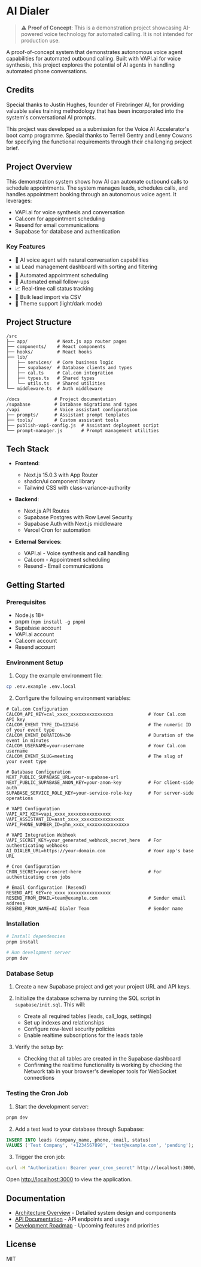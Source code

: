 # AI Dialer

> ⚠️ **Proof of Concept**: This is a demonstration project showcasing AI-powered voice technology for automated calling. It is not intended for production use.

A proof-of-concept system that demonstrates autonomous voice agent capabilities for automated outbound calling. Built with VAPI.ai for voice synthesis, this project explores the potential of AI agents in handling automated phone conversations.

## Credits

Special thanks to Justin Hughes, founder of Firebringer AI, for providing valuable sales training methodology that has been incorporated into the system's conversational AI prompts.

This project was developed as a submission for the Voice AI Accelerator's boot camp programme. Special thanks to Terrell Gentry and Lenny Cowans for specifying the functional requirements through their challenging project brief.

## Project Overview

This demonstration system shows how AI can automate outbound calls to schedule appointments. The system manages leads, schedules calls, and handles appointment booking through an autonomous voice agent. It leverages:

- VAPI.ai for voice synthesis and conversation
- Cal.com for appointment scheduling
- Resend for email communications
- Supabase for database and authentication

### Key Features

- 🤖 AI voice agent with natural conversation capabilities
- 📊 Lead management dashboard with sorting and filtering
- 📅 Automated appointment scheduling
- 📧 Automated email follow-ups
- 📈 Real-time call status tracking
- 📁 Bulk lead import via CSV
- 🎨 Theme support (light/dark mode)

## Project Structure

```
/src
├── app/           # Next.js app router pages
├── components/    # React components
├── hooks/         # React hooks
├── lib/
│   ├── services/  # Core business logic
│   ├── supabase/  # Database clients and types
│   ├── cal.ts     # Cal.com integration
│   ├── types.ts   # Shared types
│   └── utils.ts   # Shared utilities
└── middleware.ts  # Auth middleware

/docs             # Project documentation
/supabase         # Database migrations and types
/vapi             # Voice assistant configuration
├── prompts/      # Assistant prompt templates
├── tools/        # Custom assistant tools
├── publish-vapi-config.js  # Assistant deployment script
└── prompt-manager.js       # Prompt management utilities
```

## Tech Stack

- **Frontend**: 
  - Next.js 15.0.3 with App Router
  - shadcn/ui component library
  - Tailwind CSS with class-variance-authority

- **Backend**:
  - Next.js API Routes
  - Supabase Postgres with Row Level Security
  - Supabase Auth with Next.js middleware
  - Vercel Cron for automation

- **External Services**:
  - VAPI.ai - Voice synthesis and call handling
  - Cal.com - Appointment scheduling
  - Resend - Email communications

## Getting Started

### Prerequisites

- Node.js 18+
- pnpm (`npm install -g pnpm`)
- Supabase account
- VAPI.ai account
- Cal.com account
- Resend account

### Environment Setup

1. Copy the example environment file:
```bash
cp .env.example .env.local
```

2. Configure the following environment variables:

```env
# Cal.com Configuration
CALCOM_API_KEY=cal_xxxx_xxxxxxxxxxxxxxxx             # Your Cal.com API key
CALCOM_EVENT_TYPE_ID=123456                          # The numeric ID of your event type
CALCOM_EVENT_DURATION=30                             # Duration of the event in minutes
CALCOM_USERNAME=your-username                        # Your Cal.com username
CALCOM_EVENT_SLUG=meeting                            # The slug of your event type

# Database Configuration
NEXT_PUBLIC_SUPABASE_URL=your-supabase-url
NEXT_PUBLIC_SUPABASE_ANON_KEY=your-anon-key          # For client-side auth
SUPABASE_SERVICE_ROLE_KEY=your-service-role-key      # For server-side operations

# VAPI Configuration
VAPI_API_KEY=vapi_xxxx_xxxxxxxxxxxxxxxx
VAPI_ASSISTANT_ID=asst_xxxx_xxxxxxxxxxxxxxxx
VAPI_PHONE_NUMBER_ID=phn_xxxx_xxxxxxxxxxxxxxxx

# VAPI Integration Webhook
VAPI_SECRET_KEY=your_generated_webhook_secret_here   # For authenticating webhooks
AI_DIALER_URL=https://your-domain.com                # Your app's base URL

# Cron Configuration
CRON_SECRET=your-secret-here                         # For authenticating cron jobs

# Email Configuration (Resend)
RESEND_API_KEY=re_xxxx_xxxxxxxxxxxxxxxx
RESEND_FROM_EMAIL=team@example.com                   # Sender email address
RESEND_FROM_NAME=AI Dialer Team                      # Sender name
```

### Installation

```bash
# Install dependencies
pnpm install

# Run development server
pnpm dev
```

### Database Setup

1. Create a new Supabase project and get your project URL and API keys.

2. Initialize the database schema by running the SQL script in `supabase/init.sql`. This will:
   - Create all required tables (leads, call_logs, settings)
   - Set up indexes and relationships
   - Configure row-level security policies
   - Enable realtime subscriptions for the leads table

3. Verify the setup by:
   - Checking that all tables are created in the Supabase dashboard
   - Confirming the realtime functionality is working by checking the Network tab in your browser's developer tools for WebSocket connections

### Testing the Cron Job

1. Start the development server:
```bash
pnpm dev
```

2. Add a test lead to your database through Supabase:
```sql
INSERT INTO leads (company_name, phone, email, status)
VALUES ('Test Company', '+1234567890', 'test@example.com', 'pending');
```

3. Trigger the cron job:
```bash
curl -H "Authorization: Bearer your_cron_secret" http://localhost:3000/api/cron
```

Open [http://localhost:3000](http://localhost:3000) to view the application.

## Documentation

- [Architecture Overview](docs/architecture.md) - Detailed system design and components
- [API Documentation](docs/api.md) - API endpoints and usage
- [Development Roadmap](docs/ROADMAP.md) - Upcoming features and priorities

## License

MIT
